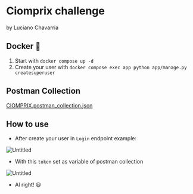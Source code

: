 # Ciomprix challenge

by Luciano Chavarria

## Docker 🐋

1. Start with `docker compose up -d`
2. Create your user with `docker compose exec app python app/manage.py createsuperuser`

## Postman Collection

[CIOMPRIX.postman_collection.json](Ciomprix%20challenge%20628388f2302f48eab97021d81b7a5791/CIOMPRIX.postman_collection.json)

## How to use

- After create your user in `Login` endpoint example:

![Untitled](Ciomprix%20challenge%20628388f2302f48eab97021d81b7a5791/Untitled.png)

- With this `token` set as variable of postman collection

![Untitled](Ciomprix%20challenge%20628388f2302f48eab97021d81b7a5791/Untitled%201.png)

- Al right! 😃
